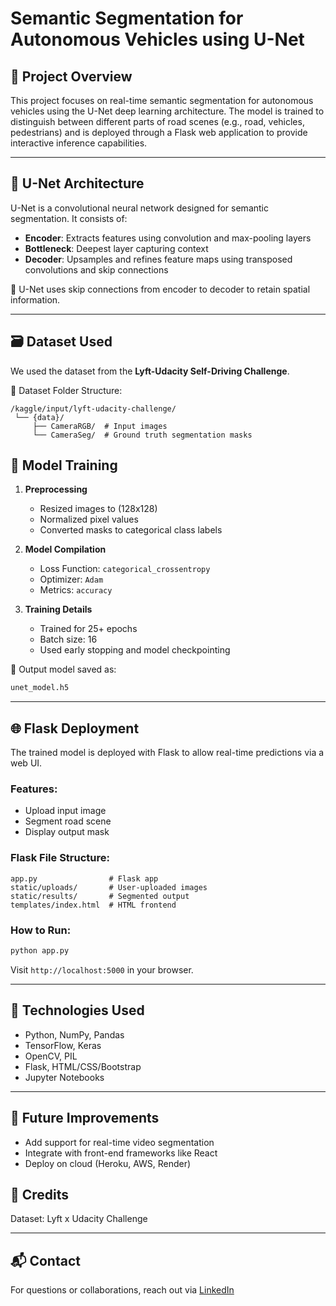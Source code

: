 # Semantic Segmentation for Autonomous Vehicles using U-Net

## 📌 Project Overview

This project focuses on real-time semantic segmentation for autonomous vehicles using the U-Net deep learning architecture. The model is trained to distinguish between different parts of road scenes (e.g., road, vehicles, pedestrians) and is deployed through a Flask web application to provide interactive inference capabilities.

---

## 🧠 U-Net Architecture

U-Net is a convolutional neural network designed for semantic segmentation. It consists of:

- **Encoder**: Extracts features using convolution and max-pooling layers
- **Bottleneck**: Deepest layer capturing context
- **Decoder**: Upsamples and refines feature maps using transposed convolutions and skip connections

📌 U-Net uses skip connections from encoder to decoder to retain spatial information.

---

## 🗃 Dataset Used

We used the dataset from the **Lyft-Udacity Self-Driving Challenge**.

📁 Dataset Folder Structure:

```
/kaggle/input/lyft-udacity-challenge/
 └── {data}/
     ├── CameraRGB/  # Input images
     └── CameraSeg/  # Ground truth segmentation masks
```




## 🧪 Model Training

1. **Preprocessing**

   - Resized images to (128x128)
   - Normalized pixel values
   - Converted masks to categorical class labels

2. **Model Compilation**

   - Loss Function: `categorical_crossentropy`
   - Optimizer: `Adam`
   - Metrics: `accuracy`

3. **Training Details**

   - Trained for 25+ epochs
   - Batch size: 16
   - Used early stopping and model checkpointing

📁 Output model saved as:

```bash
unet_model.h5
```

---

## 🌐 Flask Deployment

The trained model is deployed with Flask to allow real-time predictions via a web UI.

### Features:

- Upload input image
- Segment road scene
- Display output mask

### Flask File Structure:

```
app.py                # Flask app
static/uploads/       # User-uploaded images
static/results/       # Segmented output
templates/index.html  # HTML frontend
```

### How to Run:

```bash
python app.py
```

Visit `http://localhost:5000` in your browser.

---

## 🧩 Technologies Used

- Python, NumPy, Pandas
- TensorFlow, Keras
- OpenCV, PIL
- Flask, HTML/CSS/Bootstrap
- Jupyter Notebooks

---

## 🚀 Future Improvements

- Add support for real-time video segmentation
- Integrate with front-end frameworks like React
- Deploy on cloud (Heroku, AWS, Render)



## 🙌 Credits

Dataset: Lyft x Udacity Challenge

---

## 📬 Contact

For questions or collaborations, reach out via [LinkedIn](https://www.linkedin.com/in/kandregula-prem-kumar-059642238) 
